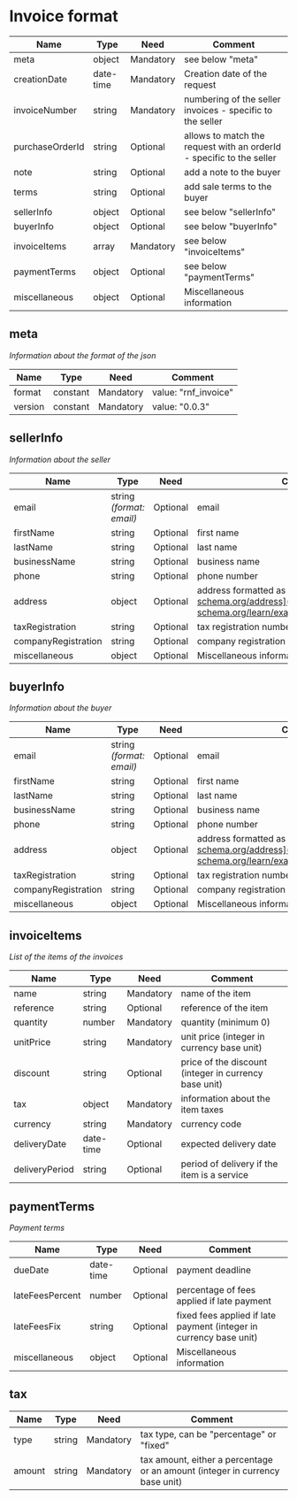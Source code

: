 # Invoice format

| Name            | Type      | Need      | Comment                                                              |
| --------------- | --------- | --------- | -------------------------------------------------------------------- |
| meta            | object    | Mandatory | see below "meta"                                                     |
| creationDate    | date-time | Mandatory | Creation date of the request                                         |
| invoiceNumber   | string    | Mandatory | numbering of the seller invoices - specific to the seller            |
| purchaseOrderId | string    | Optional  | allows to match the request with an orderId - specific to the seller |
| note            | string    | Optional  | add a note to the buyer                                              |
| terms           | string    | Optional  | add sale terms to the buyer                                          |
| sellerInfo      | object    | Optional  | see below "sellerInfo"                                               |
| buyerInfo       | object    | Optional  | see below "buyerInfo"                                                |
| invoiceItems    | array     | Mandatory | see below "invoiceItems"                                             |
| paymentTerms    | object    | Optional  | see below "paymentTerms"                                             |
| miscellaneous   | object    | Optional  | Miscellaneous information                                            |

## meta

_Information about the format of the json_

| Name    | Type     | Need      | Comment              |
| ------- | -------- | --------- | -------------------- |
| format  | constant | Mandatory | value: "rnf_invoice" |
| version | constant | Mandatory | value: "0.0.3"       |

## sellerInfo

_Information about the seller_

| Name                | Type                     | Need     | Comment                                                                                                          |
| ------------------- | ------------------------ | -------- | ---------------------------------------------------------------------------------------------------------------- |
| email               | string _(format: email)_ | Optional | email                                                                                                            |
| firstName           | string                   | Optional | first name                                                                                                       |
| lastName            | string                   | Optional | last name                                                                                                        |
| businessName        | string                   | Optional | business name                                                                                                    |
| phone               | string                   | Optional | phone number                                                                                                     |
| address             | object                   | Optional | address formatted as [http://json-schema.org/address](http://json-schema.org/learn/examples/address.schema.json) |
| taxRegistration     | string                   | Optional | tax registration number                                                                                          |
| companyRegistration | string                   | Optional | company registration number                                                                                      |
| miscellaneous       | object                   | Optional | Miscellaneous information                                                                                        |

## buyerInfo

_Information about the buyer_

| Name                | Type                     | Need     | Comment                                                                                                          |
| ------------------- | ------------------------ | -------- | ---------------------------------------------------------------------------------------------------------------- |
| email               | string _(format: email)_ | Optional | email                                                                                                            |
| firstName           | string                   | Optional | first name                                                                                                       |
| lastName            | string                   | Optional | last name                                                                                                        |
| businessName        | string                   | Optional | business name                                                                                                    |
| phone               | string                   | Optional | phone number                                                                                                     |
| address             | object                   | Optional | address formatted as [http://json-schema.org/address](http://json-schema.org/learn/examples/address.schema.json) |
| taxRegistration     | string                   | Optional | tax registration number                                                                                          |
| companyRegistration | string                   | Optional | company registration number                                                                                      |
| miscellaneous       | object                   | Optional | Miscellaneous information                                                                                        |

## invoiceItems

_List of the items of the invoices_

| Name           | Type      | Need      | Comment                                               |
| -------------- | --------- | --------- | ----------------------------------------------------- |
| name           | string    | Mandatory | name of the item                                      |
| reference      | string    | Optional  | reference of the item                                 |
| quantity       | number    | Mandatory | quantity (minimum 0)                                  |
| unitPrice      | string    | Mandatory | unit price (integer in currency base unit)            |
| discount       | string    | Optional  | price of the discount (integer in currency base unit) |
| tax            | object    | Mandatory | information about the item taxes                      |
| currency       | string    | Mandatory | currency code                                         |
| deliveryDate   | date-time | Optional  | expected delivery date                                |
| deliveryPeriod | string    | Optional  | period of delivery if the item is a service           |

## paymentTerms

_Payment terms_

| Name            | Type      | Need     | Comment                                                            |
| --------------- | --------- | -------- | ------------------------------------------------------------------ |
| dueDate         | date-time | Optional | payment deadline                                                   |
| lateFeesPercent | number    | Optional | percentage of fees applied if late payment                         |
| lateFeesFix     | string    | Optional | fixed fees applied if late payment (integer in currency base unit) |
| miscellaneous   | object    | Optional | Miscellaneous information                                          |

## tax
| Name   | Type   | Need      | Comment                                                                      |
| ------ | -------| --------- | ---------------------------------------------------------------------------- |
| type   | string | Mandatory | tax type, can be "percentage" or "fixed"                                     |
| amount | string | Mandatory | tax amount, either a percentage or an amount (integer in currency base unit) |